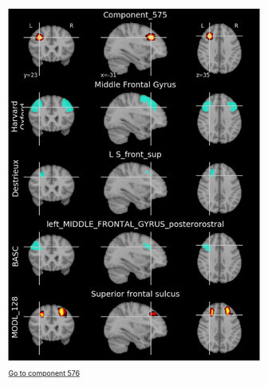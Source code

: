


![575](preliminary/575.jpg "Component 575")

[Go to component 576](https://parietal-inria.github.io/MODL_atlas/1024/576 "Component 576")